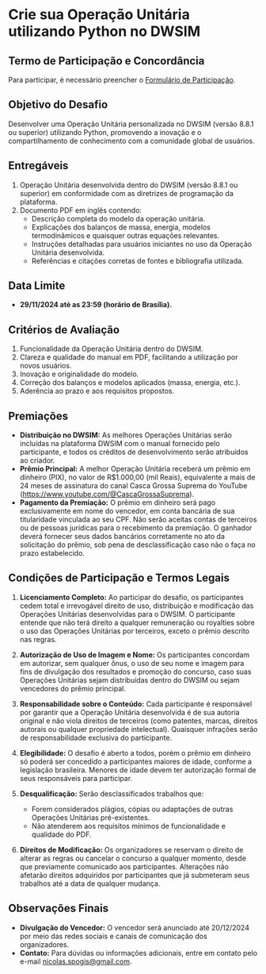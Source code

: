 # Crie sua Operação Unitária utilizando Python no DWSIM

## Termo de Participação e Concordância

Para participar, é necessário preencher o [Formulário de Participação](https://docs.google.com/forms/d/e/1FAIpQLSfSotZw-ltlxjXn6w4JFPsdzoT8WQO8b7RnEhqTCF8QnGPuXQ/viewform).

## Objetivo do Desafio

Desenvolver uma Operação Unitária personalizada no DWSIM (versão 8.8.1 ou superior) utilizando Python, promovendo a inovação e o compartilhamento de conhecimento com a comunidade global de usuários.

## Entregáveis

1. Operação Unitária desenvolvida dentro do DWSIM (versão 8.8.1 ou superior) em conformidade com as diretrizes de programação da plataforma.
2. Documento PDF em inglês contendo:
   - Descrição completa do modelo da operação unitária.
   - Explicações dos balanços de massa, energia, modelos termodinâmicos e quaisquer outras equações relevantes.
   - Instruções detalhadas para usuários iniciantes no uso da Operação Unitária desenvolvida.
   - Referências e citações corretas de fontes e bibliografia utilizada.

## Data Limite

- **29/11/2024 até as 23:59 (horário de Brasília).**

## Critérios de Avaliação

1. Funcionalidade da Operação Unitária dentro do DWSIM.
2. Clareza e qualidade do manual em PDF, facilitando a utilização por novos usuários.
3. Inovação e originalidade do modelo.
4. Correção dos balanços e modelos aplicados (massa, energia, etc.).
5. Aderência ao prazo e aos requisitos propostos.

## Premiações

- **Distribuição no DWSIM:** As melhores Operações Unitárias serão incluídas na plataforma DWSIM com o manual fornecido pelo participante, e todos os créditos de desenvolvimento serão atribuídos ao criador.
- **Prêmio Principal:** A melhor Operação Unitária receberá um prêmio em dinheiro (PIX), no valor de R$1.000,00 (mil Reais),  equivalente a mais de 24 meses de assinatura do canal Casca Grossa Suprema do YouTube (https://www.youtube.com/@CascaGrossaSuprema). 
- **Pagamento da Premiação:** O prêmio em dinheiro será pago exclusivamente em nome do vencedor, em conta bancária de sua titularidade vinculada ao seu CPF. Não serão aceitas contas de terceiros ou de pessoas jurídicas para o recebimento da premiação. O ganhador deverá fornecer seus dados bancários corretamente no ato da solicitação do prêmio, sob pena de desclassificação caso não o faça no prazo estabelecido.

## Condições de Participação e Termos Legais

1. **Licenciamento Completo:** Ao participar do desafio, os participantes cedem total e irrevogável direito de uso, distribuição e modificação das Operações Unitárias desenvolvidas para o DWSIM. O participante entende que não terá direito a qualquer remuneração ou royalties sobre o uso das Operações Unitárias por terceiros, exceto o prêmio descrito nas regras.
   
2. **Autorização de Uso de Imagem e Nome:** Os participantes concordam em autorizar, sem qualquer ônus, o uso de seu nome e imagem para fins de divulgação dos resultados e promoção do concurso, caso suas Operações Unitárias sejam distribuídas dentro do DWSIM ou sejam vencedores do prêmio principal.
   
3. **Responsabilidade sobre o Conteúdo:** Cada participante é responsável por garantir que a Operação Unitária desenvolvida é de sua autoria original e não viola direitos de terceiros (como patentes, marcas, direitos autorais ou qualquer propriedade intelectual). Quaisquer infrações serão de responsabilidade exclusiva do participante.
   
4. **Elegibilidade:** O desafio é aberto a todos, porém o prêmio em dinheiro só poderá ser concedido a participantes maiores de idade, conforme a legislação brasileira. Menores de idade devem ter autorização formal de seus responsáveis para participar.
   
5. **Desqualificação:** Serão desclassificados trabalhos que:
   - Forem considerados plágios, cópias ou adaptações de outras Operações Unitárias pré-existentes.
   - Não atenderem aos requisitos mínimos de funcionalidade e qualidade do PDF.
   
6. **Direitos de Modificação:** Os organizadores se reservam o direito de alterar as regras ou cancelar o concurso a qualquer momento, desde que previamente comunicado aos participantes. Alterações não afetarão direitos adquiridos por participantes que já submeteram seus trabalhos até a data de qualquer mudança.

## Observações Finais

- **Divulgação do Vencedor:** O vencedor será anunciado até 20/12/2024 por meio das redes sociais e canais de comunicação dos organizadores.
- **Contato:** Para dúvidas ou informações adicionais, entre em contato pelo e-mail [nicolas.spogis@gmail.com](mailto:nicolas.spogis@gmail.com).

